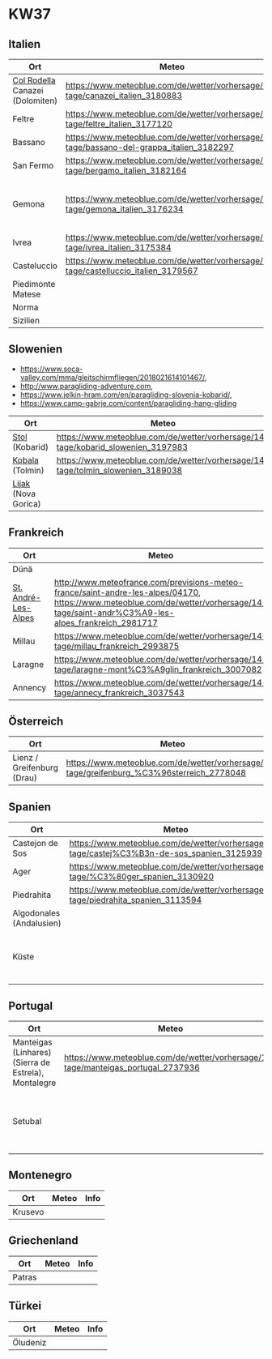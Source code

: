 # KW37

## Italien
| Ort | Meteo | Info |
| --- | --- | --- |
| [Col Rodella](http://www.paragliding365.com/index-p-flightarea_details_383.html) Canazei (Dolomiten) | https://www.meteoblue.com/de/wetter/vorhersage/14-tage/canazei_italien_3180883 | Nordwind? / Funkgerät? | 
| Feltre | https://www.meteoblue.com/de/wetter/vorhersage/14-tage/feltre_italien_3177120 | |
| Bassano | https://www.meteoblue.com/de/wetter/vorhersage/14-tage/bassano-del-grappa_italien_3182297 | Viele Leute? |
| San Fermo | https://www.meteoblue.com/de/wetter/vorhersage/14-tage/bergamo_italien_3182164 | |
| Gemona | https://www.meteoblue.com/de/wetter/vorhersage/14-tage/gemona_italien_3176234 | (nähe Kobarid Slowenien -> Flughafen?) |
| Ivrea | https://www.meteoblue.com/de/wetter/vorhersage/14-tage/ivrea_italien_3175384 | |
| Casteluccio | https://www.meteoblue.com/de/wetter/vorhersage/14-tage/castelluccio_italien_3179567 |  |
| Piedimonte Matese | | |
| Norma | | (atz latina) |
| Sizilien | | |

## Slowenien
* https://www.soca-valley.com/mma/gleitschirmfliegen/2018021614101467/, 
* http://www.paragliding-adventure.com, 
* https://www.jelkin-hram.com/en/paragliding-slovenia-kobarid/, 
* https://www.camp-gabrje.com/content/paragliding-hang-gliding 

| Ort | Meteo | Info |
| --- | --- | --- |
| [Stol](http://www.paragliding365.com/index-p-flightarea_details_5141.htm) (Kobarid) | https://www.meteoblue.com/de/wetter/vorhersage/14-tage/kobarid_slowenien_3197983 |  l |
| [Kobala](http://www.paragliding365.com/index-p-flightarea_details_4613.html)  (Tolmin) | https://www.meteoblue.com/de/wetter/vorhersage/14-tage/tolmin_slowenien_3189038 |  |
| [Lijak](http://www.paragliding365.com/index-p-flightarea_details_5101.html) (Nova Gorica) | |  | 

## Frankreich
| Ort | Meteo | Info |
| --- | --- | --- |
| Dünä | | |
| [St. André-Les-Alpes](http://www.paragliding365.com/index-p-flightarea_details_4730.html) | http://www.meteofrance.com/previsions-meteo-france/saint-andre-les-alpes/04170, https://www.meteoblue.com/de/wetter/vorhersage/14-tage/saint-andr%C3%A9-les-alpes_frankreich_2981717 | https://www.flyozone.com/paragliders/de/infozone/fly-gourdon/st-andre-les-alpes/ |
| Millau | https://www.meteoblue.com/de/wetter/vorhersage/14-tage/millau_frankreich_2993875 | |
| Laragne | https://www.meteoblue.com/de/wetter/vorhersage/14-tage/laragne-mont%C3%A9glin_frankreich_3007082 | Noch genug Thermik? |
| Annency | https://www.meteoblue.com/de/wetter/vorhersage/14-tage/annecy_frankreich_3037543 | Viele Leute? Genug Thermik? |

## Österreich
| Ort | Meteo | Info |
| --- | --- | --- |
| Lienz / Greifenburg (Drau) | https://www.meteoblue.com/de/wetter/vorhersage/14-tage/greifenburg_%C3%96sterreich_2778048 | Noch genug Thermik? |

## Spanien
| Ort | Meteo | Info |
| --- | --- | --- |
| Castejon de Sos | https://www.meteoblue.com/de/wetter/vorhersage/14-tage/castej%C3%B3n-de-sos_spanien_3125939 |
| Ager | https://www.meteoblue.com/de/wetter/vorhersage/14-tage/%C3%80ger_spanien_3130920 | |
| Piedrahita | https://www.meteoblue.com/de/wetter/vorhersage/14-tage/piedrahita_spanien_3113594 | |
| Algodonales (Andalusien) | | |
| Küste | | -> Soaring is boring ;-) |

## Portugal
| Ort | Meteo | Info |
| --- | --- | --- |
| Manteigas (Linhares) (Sierra de Estrela), Montalegre | https://www.meteoblue.com/de/wetter/vorhersage/14-tage/manteigas_portugal_2737936 | |
| Setubal | | , Küste -> Soaring is boring ;-) |

## Montenegro 
| Ort | Meteo | Info |
| --- | --- | --- |
| Krusevo | | |

## Griechenland
| Ort | Meteo | Info |
| --- | --- | --- |
| Patras | | |

## Türkei
| Ort | Meteo | Info |
| --- | --- | --- |
| Öludeniz | | |
